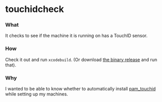 # touchidcheck

### What

It checks to see if the machine it is running on has a TouchID sensor.

### How

Check it out and run `xcodebuild`. (Or download [the binary release][2] and run that).

### Why

I wanted to be able to know whether to automatically install [pam\_touchid][1] while setting up my machines.

[1]: https://github.com/hamzasood/pam_touchid/
[2]: https://github.com/indirect/touchidcheck/releases/download/v1.0/touchidcheck.zip
